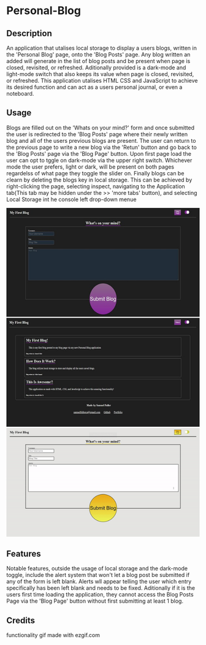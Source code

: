 # Personal-Blog

## Description

An application that utalises local storage to display a users blogs, written in the 'Personal Blog' page, onto the 'Blog Posts' page. Any blog written an added will generate in the list of blog posts and be present when page is closed, revisited, or refreshed. Aditionally provided is a dark-mode and light-mode switch that also keeps its value when page is closed, revisited, or refreshed. This application utalises HTML CSS and JavaScript to achieve its desired function and can act as a users personal journal, or even a noteboard.


## Usage

Blogs are filled out on the 'Whats on your mind?' form and once submitted the user is redirected to the 'Blog Posts' page where their newly written blog and all of the users previous blogs are present. The user can return to the previous page to write a new blog via the 'Retun' button and go back to the 'Blog Posts' page via the 'Blog Page' button. Upon first page load the user can opt to tggle on dark-mode via the upper right switch. Whichever mode the user prefers, light or dark, will be present on both pages regardelss of what page they toggle the slider on. Finally blogs can be clearn by deleting the blogs key in local storage. This can be achieved by right-clicking the page, selecting inspect, navigating to the Application tab(This tab may be hidden under the >> 'more tabs' button), and selecting Local Storage int he console left drop-down menue

![Image of the form page](./Assets/Images/1.JPG) ![Image of the blog posts](./Assets/Images/2.JPG) ![Gif of functionallity](./Assets/Images/bloggif.gif)



## Features

Notable features, outside the usage of local storage and the dark-mode toggle, include the alert system that won't let a blog post be submitted if any of the form is left blank. Alerts wll appear telling the user which entry specifically has been left blank and needs to be fixed. Aditionally if it is the users first time loading the application, they cannot access the Blog Posts Page via the 'Blog Page' button without first submitting at least 1 blog.

## Credits

functionality gif made with ezgif.com
